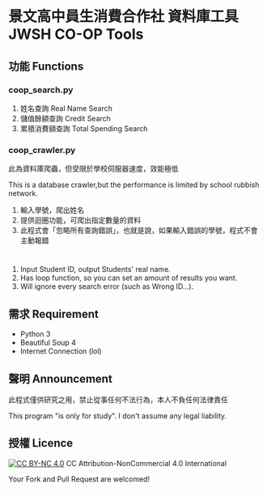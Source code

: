 # 景文高中員生消費合作社 資料庫工具      JWSH CO-OP Tools

## 功能 Functions

### coop_search.py

1.  姓名查詢 Real Name Search
2.  儲值餘額查詢 Credit Search
3.  累積消費額查詢 Total Spending Search

### coop_crawler.py

此為資料庫爬蟲，但受限於學校伺服器速度，效能極低

This is a database crawler,but the performance is limited by school rubbish network.

1.  輸入學號，爬出姓名
2.  提供迴圈功能，可爬出指定數量的資料
3.  此程式會「忽略所有查詢錯誤」，也就是說，如果輸入錯誤的學號，程式不會主動報錯

# 

1.  Input Student ID, output Students' real name.
2.  Has loop function, so you can set an amount of results you want.
3.  Will ignore every search error (such as Wrong ID...).

## 需求 Requirement

*   Python 3
*   Beautiful Soup 4
*   Internet Connection (lol)

## 聲明 Announcement

此程式僅供研究之用，禁止從事任何不法行為，本人不負任何法律責任

This program "is only for study".  I don't assume any legal liability.

## 授權 Licence

[![CC BY-NC 4.0](https://i.creativecommons.org/l/by-nc/4.0/88x31.png)](https://creativecommons.org/licenses/by-nc/4.0/)
CC Attribution-NonCommercial 4.0 International

Your Fork and Pull Request are welcomed!